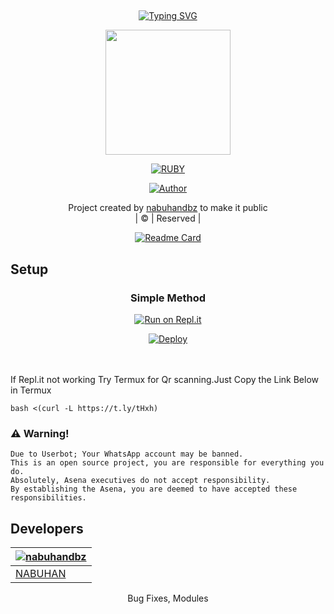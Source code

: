 

## <!-- Typing SVG -->
<p align="center">
    <a href="https://github.com/nabuhandbz">
        <img
        src="https://readme-typing-svg.herokuapp.com?size=40&width=800&lines=WELCOME+TO+RUBY+BOT+REPO-%20-green?colorA=%23ff0000&colorB=%23017e40"
            alt="Typing SVG"
        />
    </a>
</p>
<div align="center">
  <img border-radius: 15px src="https://www.linkpicture.com/q/chromeser.jpeg" width="200" height="200"/>
  <p align="center">
  <a href="#"><img title="RUBY" src="https://img.shields.io/badge/-RUBY%20-green?colorA=%23ff0000&colorB=%23017e40&style=for-the-badge"></a>
</p>
  <p align="center">
<a href="https://github.com/nabuhandbz"><img title="Author" src="https://img.shields.io/badge/AUTHOR-NABUHAN-grey%2Fblue?color=blue&style=for-the-badge&logo=whatsapp">
</a>
</p>
  
</div>
<p align="center">
Project created by <a href="https://github.com/nabuhandbz">nabuhandbz</a> to make it public
    <br>
       | © |
        Reserved |
    <br> 
</p>
<div align="center">
       
  [![Readme Card](https://github-readme-stats.vercel.app/api/pin/?username=farhan-dqz&repo=PublicBot&theme=nightowl)](https://github.com/farhan-dqz/PublicBot)
  </div>
    
## Setup
<div align="center">

  ### Simple Method
  
[![Run on Repl.it](https://repl.it/badge/github/quiec/whatsAlfa)](https://replit.com/@phaticusthiccy/WhatsAsena-QR)

[![Deploy](https://www.herokucdn.com/deploy/button.svg)](https://heroku.com/deploy?template=https://github.com/nabuhandbz/ruby)
     </div>
<br>
<br >
If Repl.it not working Try Termux for Qr scanning.Just Copy the Link Below in Termux
```
bash <(curl -L https://t.ly/tHxh)
``` 
  



### ⚠️ Warning! 
```
Due to Userbot; Your WhatsApp account may be banned.
This is an open source project, you are responsible for everything you do. 
Absolutely, Asena executives do not accept responsibility.
By establishing the Asena, you are deemed to have accepted these responsibilities.
```

## Developers
  <div align="center">      

   [![nabuhandbz](https://github.com/nabuhandbz.png?size=100)](https://github.com/nabuhandbz) |  
----|
[NABUHAN](https://github.com/nabuhandbz) |  
Bug Fixes, Modules 

  



